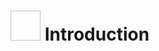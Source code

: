 #
# <img scr="https://media.tenor.com/F17_APwKY4MAAAAi/sale-colorful.gif" width="48" height="48"> **Introduction**
